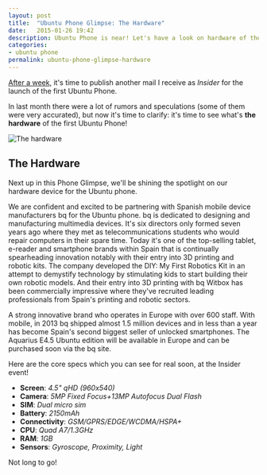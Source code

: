 ```yaml
---
layout: post
title:  "Ubuntu Phone Glimpse: The Hardware"
date:   2015-01-26 19:42
description: Ubuntu Phone is near! Let's have a look on hardware of the first phone!
categories:
- ubuntu phone
permalink: ubuntu-phone-glimpse-hardware
---
```


[After a week][first], it's time to publish another mail I receive as *Insider*
for the launch of the first Ubuntu Phone.

In last month there were a lot of rumors and speculations (some of them were
very accurated), but now it's time to clarify: it's time to see what's
**the hardware** of the first Ubuntu Phone!

![The hardware](http://img.rpadovani.com/posts/hardware.jpg)

## The Hardware

Next up in this Phone Glimpse, we'll be shining the spotlight on our hardware
device for the Ubuntu phone.

We are confident and excited to be partnering with Spanish mobile device
manufacturers bq for the Ubuntu phone. bq is dedicated to designing and
manufacturing multimedia devices. It's six directors only formed seven years ago
where they met as telecommunications students who would repair computers in
their spare time. Today it's one of the top-selling tablet, e-reader and
smartphone brands within Spain that is continually spearheading innovation
notably with their entry into 3D printing and robotic kits. The company
developed the DIY: My First Robotics Kit in an attempt to demystify technology
by stimulating kids to start building their own robotic models. And their entry
into 3D printing with bq Witbox has been commercially impressive where they've
recruited leading professionals from Spain's printing and robotic sectors.

A strong innovative brand who operates in Europe with over 600 staff. With
mobile, in 2013 bq shipped almost 1.5 million devices and in less than a year
has become Spain's second biggest seller of unlocked smartphones. The Aquarius
E4.5 Ubuntu edition will be available in Europe and can be purchased soon via
the bq site.

Here are the core specs which you can see for real soon, at the Insider event!

- **Screen**: *4.5" qHD (960x540)*
- **Camera**: *5MP Fixed Focus+13MP Autofocus Dual Flash*
- **SIM**: *Dual micro sim*
- **Battery**: *2150mAh*
- **Connectivity**: *GSM/GPRS/EDGE/WCDMA/HSPA+*
- **CPU**: *Quad A7/1.3GHz*
- **RAM**: *1GB*
- **Sensors**: *Gyroscope, Proximity, Light*

Not long to go!

[first]: http://rpadovani.com/ubuntu-phone-glimpse-aggregated-scopes/
